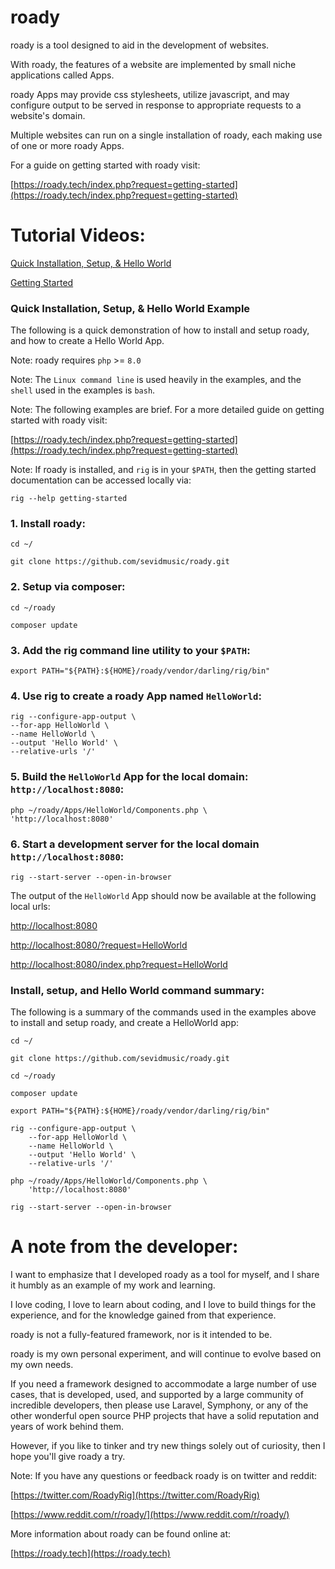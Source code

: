 # roady

roady is a tool designed to aid in the development of websites.

With roady, the features of a website are implemented by
small niche applications called Apps.

roady Apps may provide css stylesheets, utilize javascript, and
may configure output to be served in response to appropriate 
requests to a website's domain.

Multiple websites can run on a single installation of roady, 
each making use of one or more roady Apps.

For a guide on getting started with roady visit:

[https://roady.tech/index.php?request=getting-started](https://roady.tech/index.php?request=getting-started)

# Tutorial Videos:
[Quick Installation, Setup, & Hello World](https://roadydemos.us-east-1.linodeobjects.com/QuickInstallSetupHelloWorldFinal.webm)

[Getting Started](https://roadydemos.us-east-1.linodeobjects.com/GettingStarted.webm)

### Quick Installation, Setup, & Hello World Example

The following is a quick demonstration of how to install
and setup roady, and how to create a Hello World App.

Note: roady requires `php` >= `8.0`

Note: The `Linux command line` is used heavily in the examples, 
and the `shell` used in the examples is `bash`.

Note: The following examples are brief. For a more detailed 
guide on getting started with roady visit:

[https://roady.tech/index.php?request=getting-started](https://roady.tech/index.php?request=getting-started)

Note: If roady is installed, and `rig` is in your `$PATH`, then
the getting started documentation can be accessed locally via:

```
rig --help getting-started
```
### 1. Install roady:

```
cd ~/

git clone https://github.com/sevidmusic/roady.git
```
### 2. Setup via composer:

```
cd ~/roady

composer update
```

### 3. Add  the rig command line utility to your `$PATH`:

```
export PATH="${PATH}:${HOME}/roady/vendor/darling/rig/bin"
```

### 4. Use rig to create a roady App named `HelloWorld`:

```
rig --configure-app-output \
--for-app HelloWorld \
--name HelloWorld \
--output 'Hello World' \
--relative-urls '/'
```

### 5. Build the `HelloWorld` App for the local domain: `http://localhost:8080`:

```
php ~/roady/Apps/HelloWorld/Components.php \
'http://localhost:8080'
```

### 6. Start a development server for the local domain `http://localhost:8080`:

```
rig --start-server --open-in-browser
```

The output of the `HelloWorld` App should now be available at 
the following local urls: 

[http://localhost:8080](http://localhost:8080)

[http://localhost:8080/?request=HelloWorld](http://localhost:8080/?request=HelloWorld)

[http://localhost:8080/index.php?request=HelloWorld](http://localhost:8080/index.php?request=HelloWorld)

### Install, setup, and Hello World command summary:

The following is a summary of the commands used in the examples
above to install and setup roady, and create a HelloWorld app:

```
cd ~/

git clone https://github.com/sevidmusic/roady.git

cd ~/roady

composer update

export PATH="${PATH}:${HOME}/roady/vendor/darling/rig/bin"

rig --configure-app-output \
    --for-app HelloWorld \
    --name HelloWorld \
    --output 'Hello World' \
    --relative-urls '/'

php ~/roady/Apps/HelloWorld/Components.php \
    'http://localhost:8080'

rig --start-server --open-in-browser
```

# A note from the developer:

I want to emphasize that I developed roady as a tool for myself,
and I share it humbly as an example of my work and learning.

I love coding, I love to learn about coding, and I love to build
things for the experience, and for the knowledge gained from 
that experience.

roady is not a fully-featured framework, nor is it intended 
to be.

roady is my own personal experiment, and will continue to evolve
based on my own needs.

If you need a framework designed to accommodate a large number 
of use cases, that is developed, used, and supported by a 
large community of incredible developers, then please use 
Laravel, Symphony, or any of the other wonderful open source 
PHP projects that have a solid reputation and years of work 
behind them.

However, if you like to tinker and try new things solely out of
curiosity, then I hope you'll give roady a try.

Note: If you have any questions or feedback roady is on twitter
and reddit:

[https://twitter.com/RoadyRig](https://twitter.com/RoadyRig)

[https://www.reddit.com/r/roady/](https://www.reddit.com/r/roady/)

More information about roady can be found online at:

[https://roady.tech](https://roady.tech)

